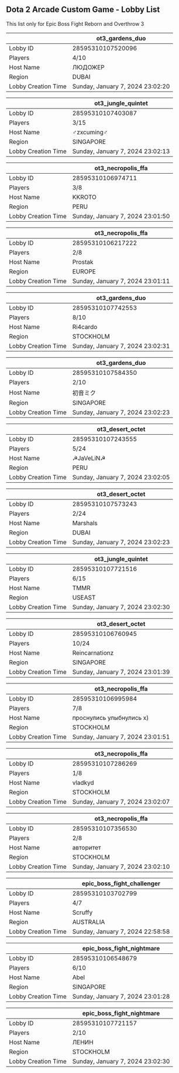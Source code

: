 ## Dota 2 Arcade Custom Game - Lobby List

This list only for Epic Boss Fight Reborn and Overthrow 3

|  | ot3_gardens_duo |
| ------ | ------ |
| Lobby ID | 28595310107520096 |
| Players | 4/10 |
| Host Name | ЛЮДОЖЕР |
| Region | DUBAI |
| Lobby Creation Time | Sunday, January 7, 2024 23:02:20 |


|  | ot3_jungle_quintet |
| ------ | ------ |
| Lobby ID | 28595310107403087 |
| Players | 3/15 |
| Host Name | ♂zxcuming♂ |
| Region | SINGAPORE |
| Lobby Creation Time | Sunday, January 7, 2024 23:02:13 |


|  | ot3_necropolis_ffa |
| ------ | ------ |
| Lobby ID | 28595310106974711 |
| Players | 3/8 |
| Host Name | KKROTO |
| Region | PERU |
| Lobby Creation Time | Sunday, January 7, 2024 23:01:50 |


|  | ot3_necropolis_ffa |
| ------ | ------ |
| Lobby ID | 28595310106217222 |
| Players | 2/8 |
| Host Name | Prostak |
| Region | EUROPE |
| Lobby Creation Time | Sunday, January 7, 2024 23:01:11 |


|  | ot3_gardens_duo |
| ------ | ------ |
| Lobby ID | 28595310107742553 |
| Players | 8/10 |
| Host Name | Ri4cardo |
| Region | STOCKHOLM |
| Lobby Creation Time | Sunday, January 7, 2024 23:02:31 |


|  | ot3_gardens_duo |
| ------ | ------ |
| Lobby ID | 28595310107584350 |
| Players | 2/10 |
| Host Name | 初音ミク |
| Region | SINGAPORE |
| Lobby Creation Time | Sunday, January 7, 2024 23:02:23 |


|  | ot3_desert_octet |
| ------ | ------ |
| Lobby ID | 28595310107243555 |
| Players | 5/24 |
| Host Name | ☭JaVeLiN☭ |
| Region | PERU |
| Lobby Creation Time | Sunday, January 7, 2024 23:02:05 |


|  | ot3_desert_octet |
| ------ | ------ |
| Lobby ID | 28595310107573243 |
| Players | 2/24 |
| Host Name | Marshals |
| Region | DUBAI |
| Lobby Creation Time | Sunday, January 7, 2024 23:02:23 |


|  | ot3_jungle_quintet |
| ------ | ------ |
| Lobby ID | 28595310107721516 |
| Players | 6/15 |
| Host Name | TMMR |
| Region | USEAST |
| Lobby Creation Time | Sunday, January 7, 2024 23:02:30 |


|  | ot3_desert_octet |
| ------ | ------ |
| Lobby ID | 28595310106760945 |
| Players | 10/24 |
| Host Name | Reincarnationz |
| Region | SINGAPORE |
| Lobby Creation Time | Sunday, January 7, 2024 23:01:39 |


|  | ot3_necropolis_ffa |
| ------ | ------ |
| Lobby ID | 28595310106995984 |
| Players | 7/8 |
| Host Name | проснулись улыбнулись x) |
| Region | STOCKHOLM |
| Lobby Creation Time | Sunday, January 7, 2024 23:01:51 |


|  | ot3_necropolis_ffa |
| ------ | ------ |
| Lobby ID | 28595310107286269 |
| Players | 1/8 |
| Host Name | vladkyd |
| Region | STOCKHOLM |
| Lobby Creation Time | Sunday, January 7, 2024 23:02:07 |


|  | ot3_necropolis_ffa |
| ------ | ------ |
| Lobby ID | 28595310107356530 |
| Players | 2/8 |
| Host Name | авторитет |
| Region | STOCKHOLM |
| Lobby Creation Time | Sunday, January 7, 2024 23:02:10 |


|  | epic_boss_fight_challenger |
| ------ | ------ |
| Lobby ID | 28595310103702799 |
| Players | 4/7 |
| Host Name | Scruffy |
| Region | AUSTRALIA |
| Lobby Creation Time | Sunday, January 7, 2024 22:58:58 |


|  | epic_boss_fight_nightmare |
| ------ | ------ |
| Lobby ID | 28595310106548679 |
| Players | 6/10 |
| Host Name | Abel |
| Region | SINGAPORE |
| Lobby Creation Time | Sunday, January 7, 2024 23:01:28 |


|  | epic_boss_fight_nightmare |
| ------ | ------ |
| Lobby ID | 28595310107721157 |
| Players | 2/10 |
| Host Name | ЛЕНИН |
| Region | STOCKHOLM |
| Lobby Creation Time | Sunday, January 7, 2024 23:02:30 |


